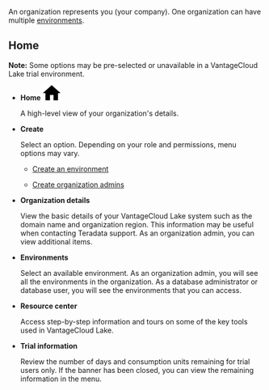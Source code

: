 An organization represents you (your company). One organization can have multiple [environments](sbt1640280496980.md).

## Home


**Note:** Some options may be pre-selected or unavailable in a VantageCloud Lake trial environment.

-   **Home** ![House icon.](Images/cxp1588894410855.svg)

    A high-level view of your organization's details.


-   **Create**

    Select an option. Depending on your role and permissions, menu options may vary.

    -   [Create an environment](qiv1640281527006.md)


    -   [Create organization admins](hrv1640281410572.md)


-   **Organization details**

    View the basic details of your VantageCloud Lake system such as the domain name and organization region. This information may be useful when contacting Teradata support. As an organization admin, you can view additional items.


-   **Environments**

    Select an available environment. As an organization admin, you will see all the environments in the organization. As a database administrator or database user, you will see the environments that you can access.


-   **Resource center**

    Access step-by-step information and tours on some of the key tools used in VantageCloud Lake.


-   **Trial information**

    Review the number of days and consumption units remaining for trial users only. If the banner has been closed, you can view the remaining information in the menu.


